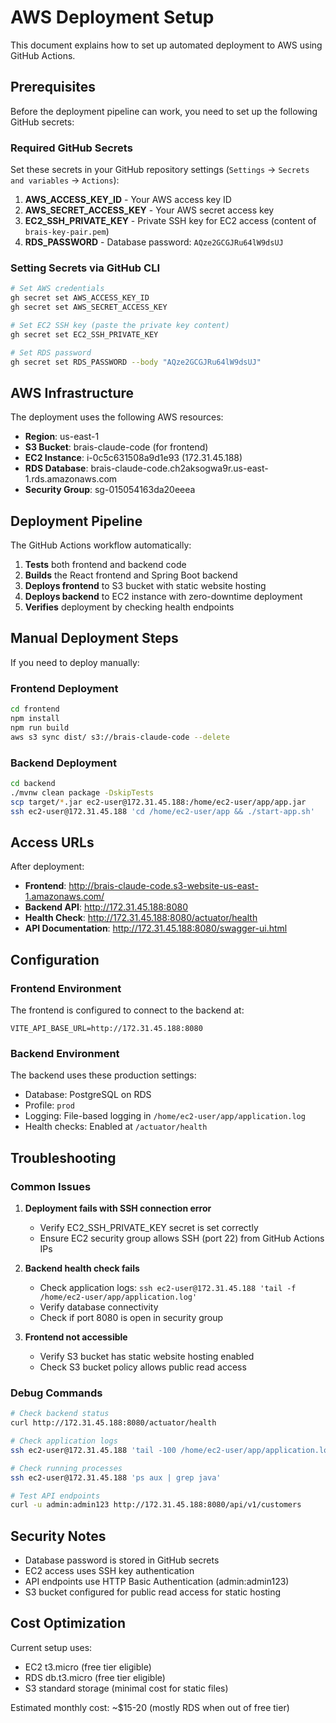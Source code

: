 # AWS Deployment Setup

This document explains how to set up automated deployment to AWS using GitHub Actions.

## Prerequisites

Before the deployment pipeline can work, you need to set up the following GitHub secrets:

### Required GitHub Secrets

Set these secrets in your GitHub repository settings (`Settings` → `Secrets and variables` → `Actions`):

1. **AWS_ACCESS_KEY_ID** - Your AWS access key ID
2. **AWS_SECRET_ACCESS_KEY** - Your AWS secret access key  
3. **EC2_SSH_PRIVATE_KEY** - Private SSH key for EC2 access (content of `brais-key-pair.pem`)
4. **RDS_PASSWORD** - Database password: `AQze2GCGJRu64lW9dsUJ`

### Setting Secrets via GitHub CLI

```bash
# Set AWS credentials
gh secret set AWS_ACCESS_KEY_ID
gh secret set AWS_SECRET_ACCESS_KEY

# Set EC2 SSH key (paste the private key content)
gh secret set EC2_SSH_PRIVATE_KEY

# Set RDS password
gh secret set RDS_PASSWORD --body "AQze2GCGJRu64lW9dsUJ"
```

## AWS Infrastructure

The deployment uses the following AWS resources:

- **Region**: us-east-1
- **S3 Bucket**: brais-claude-code (for frontend)
- **EC2 Instance**: i-0c5c631508a9d1e93 (172.31.45.188)
- **RDS Database**: brais-claude-code.ch2aksogwa9r.us-east-1.rds.amazonaws.com
- **Security Group**: sg-015054163da20eeea

## Deployment Pipeline

The GitHub Actions workflow automatically:

1. **Tests** both frontend and backend code
2. **Builds** the React frontend and Spring Boot backend
3. **Deploys frontend** to S3 bucket with static website hosting
4. **Deploys backend** to EC2 instance with zero-downtime deployment
5. **Verifies** deployment by checking health endpoints

## Manual Deployment Steps

If you need to deploy manually:

### Frontend Deployment
```bash
cd frontend
npm install
npm run build
aws s3 sync dist/ s3://brais-claude-code --delete
```

### Backend Deployment
```bash
cd backend
./mvnw clean package -DskipTests
scp target/*.jar ec2-user@172.31.45.188:/home/ec2-user/app/app.jar
ssh ec2-user@172.31.45.188 'cd /home/ec2-user/app && ./start-app.sh'
```

## Access URLs

After deployment:

- **Frontend**: http://brais-claude-code.s3-website-us-east-1.amazonaws.com/
- **Backend API**: http://172.31.45.188:8080
- **Health Check**: http://172.31.45.188:8080/actuator/health
- **API Documentation**: http://172.31.45.188:8080/swagger-ui.html

## Configuration

### Frontend Environment
The frontend is configured to connect to the backend at:
```
VITE_API_BASE_URL=http://172.31.45.188:8080
```

### Backend Environment
The backend uses these production settings:
- Database: PostgreSQL on RDS
- Profile: `prod`
- Logging: File-based logging in `/home/ec2-user/app/application.log`
- Health checks: Enabled at `/actuator/health`

## Troubleshooting

### Common Issues

1. **Deployment fails with SSH connection error**
   - Verify EC2_SSH_PRIVATE_KEY secret is set correctly
   - Ensure EC2 security group allows SSH (port 22) from GitHub Actions IPs

2. **Backend health check fails**
   - Check application logs: `ssh ec2-user@172.31.45.188 'tail -f /home/ec2-user/app/application.log'`
   - Verify database connectivity
   - Check if port 8080 is open in security group

3. **Frontend not accessible**
   - Verify S3 bucket has static website hosting enabled
   - Check S3 bucket policy allows public read access

### Debug Commands

```bash
# Check backend status
curl http://172.31.45.188:8080/actuator/health

# Check application logs
ssh ec2-user@172.31.45.188 'tail -100 /home/ec2-user/app/application.log'

# Check running processes
ssh ec2-user@172.31.45.188 'ps aux | grep java'

# Test API endpoints
curl -u admin:admin123 http://172.31.45.188:8080/api/v1/customers
```

## Security Notes

- Database password is stored in GitHub secrets
- EC2 access uses SSH key authentication
- API endpoints use HTTP Basic Authentication (admin:admin123)
- S3 bucket configured for public read access for static hosting

## Cost Optimization

Current setup uses:
- EC2 t3.micro (free tier eligible)
- RDS db.t3.micro (free tier eligible)  
- S3 standard storage (minimal cost for static files)

Estimated monthly cost: ~$15-20 (mostly RDS when out of free tier)